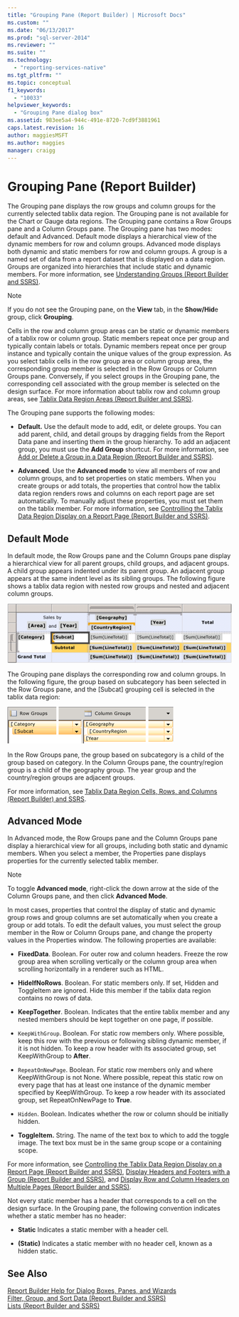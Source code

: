 ```yaml
---
title: "Grouping Pane (Report Builder) | Microsoft Docs"
ms.custom: ""
ms.date: "06/13/2017"
ms.prod: "sql-server-2014"
ms.reviewer: ""
ms.suite: ""
ms.technology: 
  - "reporting-services-native"
ms.tgt_pltfrm: ""
ms.topic: conceptual
f1_keywords: 
  - "10033"
helpviewer_keywords: 
  - "Grouping Pane dialog box"
ms.assetid: 983ee5a4-944c-491e-8720-7cd9f3881961
caps.latest.revision: 16
author: maggiesMSFT
ms.author: maggies
manager: craigg
---
```

# Grouping Pane (Report Builder)
  The Grouping pane displays the row groups and column groups for the currently selected tablix data region. The Grouping pane is not available for the Chart or Gauge data regions. The Grouping pane contains a Row Groups pane and a Column Groups pane. The Grouping pane has two modes: default and Advanced. Default mode displays a hierarchical view of the dynamic members for row and column groups. Advanced mode displays both dynamic and static members for row and column groups. A group is a named set of data from a report dataset that is displayed on a data region. Groups are organized into hierarchies that include static and dynamic members. For more information, see [Understanding Groups &#40;Report Builder and SSRS&#41;](understanding-groups-report-builder-and-ssrs.md).  
  
> [!NOTE]  
>  If you do not see the Grouping pane, on the **View** tab, in the **Show/Hid**e group, click **Grouping**.  
  
 Cells in the row and column group areas can be static or dynamic members of a tablix row or column group. Static members repeat once per group and typically contain labels or totals. Dynamic members repeat once per group instance and typically contain the unique values of the group expression. As you select tablix cells in the row group area or column group area, the corresponding group member is selected in the Row Groups or Column Groups pane. Conversely, if you select groups in the Grouping pane, the corresponding cell associated with the group member is selected on the design surface. For more information about tablix row and column group areas, see [Tablix Data Region Areas &#40;Report Builder and SSRS&#41;](tablix-data-region-areas-report-builder-and-ssrs.md).  
  
 The Grouping pane supports the following modes:  
  
-   **Default.** Use the default mode to add, edit, or delete groups. You can add parent, child, and detail groups by dragging fields from the Report Data pane and inserting them in the group hierarchy. To add an adjacent group, you must use the **Add Group** shortcut. For more information, see [Add or Delete a Group in a Data Region &#40;Report Builder and SSRS&#41;](add-or-delete-a-group-in-a-data-region-report-builder-and-ssrs.md).  
  
-   **Advanced**. Use the **Advanced mode** to view all members of row and column groups, and to set properties on static members. When you create groups or add totals, the properties that control how the tablix data region renders rows and columns on each report page are set automatically. To manually adjust these properties, you must set them on the tablix member. For more information, see [Controlling the Tablix Data Region Display on a Report Page &#40;Report Builder and SSRS&#41;](controlling-the-tablix-data-region-display-on-a-report-page.md).  
  
## Default Mode  
 In default mode, the Row Groups pane and the Column Groups pane display a hierarchical view for all parent groups, child groups, and adjacent groups. A child group appears indented under its parent group. An adjacent group appears at the same indent level as its sibling groups. The following figure shows a tablix data region with nested row groups and nested and adjacent column groups.  
  
 ![Tablix, nested and adjacent row and column groups](../media/rs-basictablixdesigngroupingpane.gif "Tablix, nested and adjacent row and column groups")  
  
 The Grouping pane displays the corresponding row and column groups. In the following figure, the group based on subcategory has been selected in the Row Groups pane, and the [Subcat] grouping cell is selected in the tablix data region:  
  
 ![Grouping pane for nested row and column groups](../media/rs-basictablixdesigngroupingpanedefaultview.gif "Grouping pane for nested row and column groups")  
  
 In the Row Groups pane, the group based on subcategory is a child of the group based on category. In the Column Groups pane, the country/region group is a child of the geography group. The year group and the country/region groups are adjacent groups.  
  
 For more information, see [Tablix Data Region Cells, Rows, and Columns &#40;Report Builder&#41; and SSRS](tablix-data-region-cells-rows-and-columns-report-builder-and-ssrs.md).  
  
## Advanced Mode  
 In Advanced mode, the Row Groups pane and the Column Groups pane display a hierarchical view for all groups, including both static and dynamic members. When you select a member, the Properties pane displays properties for the currently selected tablix member.  
  
> [!NOTE]  
>  To toggle **Advanced mode**, right-click the down arrow at the side of the Column Groups pane, and then click **Advanced Mode**.  
  
 In most cases, properties that control the display of static and dynamic group rows and group columns are set automatically when you create a group or add totals. To edit the default values, you must select the group member in the Row or Column Groups pane, and change the property values in the Properties window. The following properties are available:  
  
-   **FixedData**. Boolean. For outer row and column headers. Freeze the row group area when scrolling vertically or the column group area when scrolling horizontally in a renderer such as HTML.  
  
-   **HideIfNoRows**. Boolean. For static members only. If set, Hidden and ToggleItem are ignored. Hide this member if the tablix data region contains no rows of data.  
  
-   **KeepTogether**. Boolean. Indicates that the entire tablix member and any nested members should be kept together on one page, if possible.  
  
-   `KeepWithGroup`. Boolean. For static row members only. Where possible, keep this row with the previous or following sibling dynamic member, if it is not hidden. To keep a row header with its associated group, set KeepWithGroup to **After**.  
  
-   `RepeatOnNewPage`. Boolean. For static row members only and where KeepWithGroup is not None. Where possible, repeat this static row on every page that has at least one instance of the dynamic member specified by KeepWithGroup. To keep a row header with its associated group, set RepeatOnNewPage to **True**.  
  
-   `Hidden`. Boolean. Indicates whether the row or column should be initially hidden.  
  
-   **ToggleItem.** String. The name of the text box to which to add the toggle image. The text box must be in the same group scope or a containing scope.  
  
 For more information, see [Controlling the Tablix Data Region Display on a Report Page &#40;Report Builder and SSRS&#41;](controlling-the-tablix-data-region-display-on-a-report-page.md), [Display Headers and Footers with a Group &#40;Report Builder and SSRS&#41;](display-headers-and-footers-with-a-group-report-builder-and-ssrs.md), and [Display Row and Column Headers on Multiple Pages &#40;Report Builder and SSRS&#41;](display-row-and-column-headers-on-multiple-pages-report-builder-and-ssrs.md).  
  
 Not every static member has a header that corresponds to a cell on the design surface. In the Grouping pane, the following convention indicates whether a static member has no header:  
  
-   **Static** Indicates a static member with a header cell.  
  
-   **(Static)** Indicates a static member with no header cell, known as a hidden static.  
  
## See Also  
 [Report Builder Help for Dialog Boxes, Panes, and Wizards](../report-builder-help-for-dialog-boxes-panes-and-wizards.md)   
 [Filter, Group, and Sort Data &#40;Report Builder and SSRS&#41;](filter-group-and-sort-data-report-builder-and-ssrs.md)   
 [Lists &#40;Report Builder and SSRS&#41;](tables-matrices-and-lists-report-builder-and-ssrs.md)  
  
  
